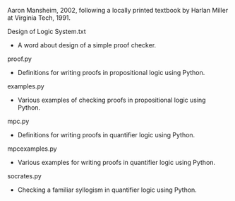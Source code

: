 Aaron Mansheim, 2002, following a locally printed textbook by Harlan Miller
at Virginia Tech, 1991.

Design of Logic System.txt
*   A word about design of a simple proof checker.

proof.py
*   Definitions for writing proofs in propositional logic using Python.

examples.py
*   Various examples of checking proofs in propositional logic using Python.

mpc.py
*   Definitions for writing proofs in quantifier logic using Python.

mpcexamples.py
*   Various examples for writing proofs in quantifier logic using Python.

socrates.py
*   Checking a familiar syllogism in quantifier logic using Python.
